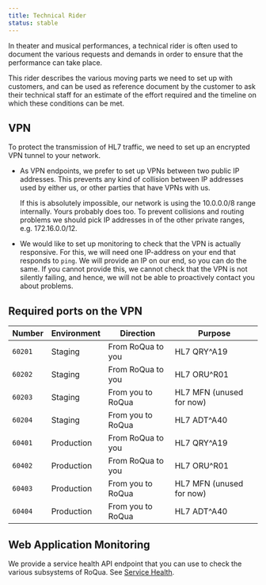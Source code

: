 ```yaml
---
title: Technical Rider
status: stable
---
```


In theater and musical performances, a technical rider is often used to document
the various requests and demands in order to ensure that the performance can
take place.

This rider describes the various moving parts we need to set up with customers,
and can be used as reference document by the customer to ask their technical
staff for an estimate of the effort required and the timeline on which these
conditions can be met.

## VPN

To protect the transmission of HL7 traffic, we need to set up an encrypted VPN
tunnel to your network.

* As VPN endpoints, we prefer to set up VPNs between two public IP addresses.
  This prevents any kind of collision between IP addresses used by either us,
  or other parties that have VPNs with us.

  If this is absolutely impossible, our network is using the 10.0.0.0/8 range
  internally. Yours probably does too. To prevent collisions and routing
  problems we should pick IP addresses in of the other private ranges,
  e.g. 172.16.0.0/12.

* We would like to set up monitoring to check that the VPN is actually responsive.
  For this, we will need one IP-address on your end that responds to `ping`. We
  will provide an IP on our end, so you can do the same. If you cannot provide
  this, we cannot check that the VPN is not silently failing, and hence, we will
  not be able to proactively contact you about problems.

## Required ports on the VPN

Number  | Environment | Direction          | Purpose
--------|-------------|--------------------|----------
`60201` | Staging     | From RoQua to you  | HL7 QRY^A19
`60202` | Staging     | From RoQua to you  | HL7 ORU^R01
`60203` | Staging     | From you to RoQua  | HL7 MFN (unused for now)
`60204` | Staging     | From you to RoQua  | HL7 ADT^A40
`60401` | Production  | From RoQua to you  | HL7 QRY^A19
`60402` | Production  | From RoQua to you  | HL7 ORU^R01
`60403` | Production  | From you to RoQua  | HL7 MFN (unused for now)
`60404` | Production  | From you to RoQua  | HL7 ADT^A40

## Web Application Monitoring

We provide a service health API endpoint that you can use to check the various
subsystems of RoQua. See [Service Health](/developer/rom_v1/global/service_health/).
